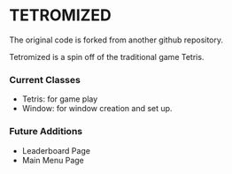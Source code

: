 # TETROMIZED
The original code is forked from another github repository.

Tetromized is a spin off of the traditional game Tetris.

### Current Classes
- Tetris: for game play
- Window: for window creation and set up.
    
### Future Additions
- Leaderboard Page
- Main Menu Page
